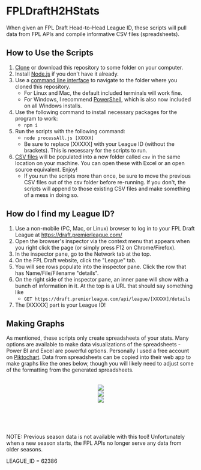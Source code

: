 # FPLDraftH2HStats
When given an FPL Draft Head-to-Head League ID, these scripts will pull data from FPL APIs and compile informative CSV files (spreadsheets).

## How to Use the Scripts
1. [Clone](https://docs.github.com/en/repositories/creating-and-managing-repositories/cloning-a-repository) or download this repository to some folder on your computer.
2. Install [Node.js](https://nodejs.org/en/download/) if you don't have it already.
3. Use a [command line interface](https://medium.com/swlh/how-to-use-the-command-line-interface-cli-9c8b70e568e) to navigate to the folder where you cloned this repository.
    * For Linux and Mac, the default included terminals will work fine.
    * For Windows, I recommend [PowerShell](https://docs.microsoft.com/en-us/powershell/), which is also now included on all Windows installs.
4. Use the following command to install necessary packages for the program to work:
    * `npm i`
5. Run the scripts with the following command:
    * `node processAll.js [XXXXX]`
    * Be sure to replace \[XXXXX\] with your League ID (without the brackets). This is necessary for the scripts to run.
6. [CSV files](https://en.wikipedia.org/wiki/Comma-separated_values) will be populated into a new folder called `csv` in the same location on your machine. You can open these with Excel or an open source equivalent. Enjoy!
    * If you run the scripts more than once, be sure to move the previous CSV files out of the csv folder before re-running. If you don't, the scripts will append to those existing CSV files and make something of a mess in doing so.

## How do I find my League ID?
1. Use a non-mobile (PC, Mac, or Linux) browser to log in to your FPL Draft League at https://draft.premierleague.com/
2. Open the browser's inspector via the context menu that appears when you right click the page (or simply press F12 on Chrome/Firefox).
3. In the inspector pane, go to the Network tab at the top.
4. On the FPL Draft website, click the "League" tab.
5. You will see rows populate into the inspector pane. Click the row that has Name/File/Filename "details".
6. On the right side of the inspector pane, an inner pane will show with a bunch of information in it. At the top is a URL that should say something like
    *  `GET https://draft.premierleague.com/api/league/[XXXXX]/details`
7. The \[XXXXX\] part is your League ID!

## Making Graphs
As mentioned, these scripts only create spreadsheets of your stats. Many options are available to make data visualizations of the spreadsheets - Power BI and Excel are powerful options. Personally I used a free account on [Piktochart](https://piktochart.com/). Data from spreadsheets can be copied into their web app to make graphs like the ones below, though you will likely need to adjust some of the formatting from the generated spreadsheets.
<br/>
<br/>
<p align="center">
  <img src="https://i.imgur.com/An3b0mn.png">
<br/>
  <img src="https://i.imgur.com/pnM2gCD.png">
<br/>
  <img src="https://i.imgur.com/JnLAn3X.png">
</p>
<br/>
<br/>
<br/>
<br/>
NOTE: Previous season data is not available with this tool! Unfortunately when a new season starts, the FPL APIs no longer serve any data from older seasons.

LEAGUE_ID = 62386